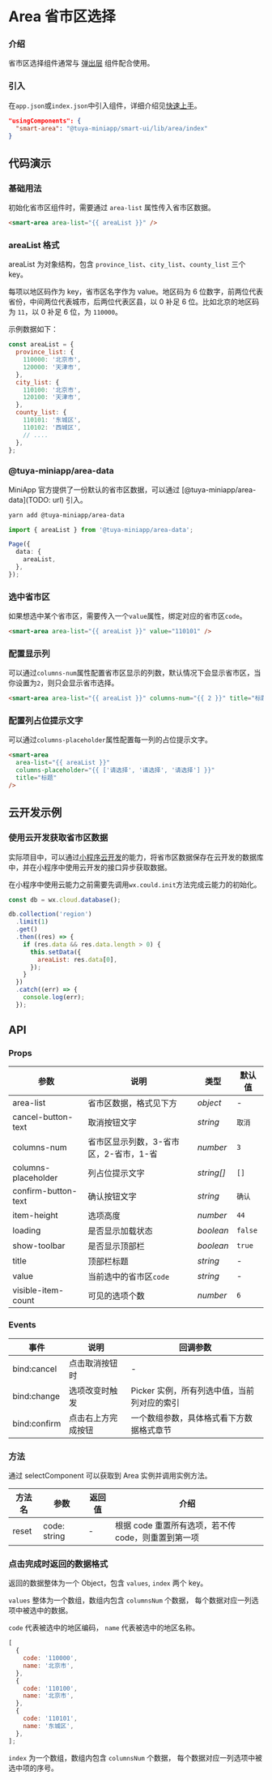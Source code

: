 # Area 省市区选择

### 介绍

省市区选择组件通常与 [弹出层](/material/smartui?comId=popup&appType=miniapp) 组件配合使用。

### 引入

在`app.json`或`index.json`中引入组件，详细介绍见[快速上手](/material/smartui?comId=help-getting-started&appType=miniapp)。

```json
"usingComponents": {
  "smart-area": "@tuya-miniapp/smart-ui/lib/area/index"
}
```

## 代码演示

### 基础用法

初始化省市区组件时，需要通过 `area-list` 属性传入省市区数据。

```html
<smart-area area-list="{{ areaList }}" />
```

### areaList 格式

areaList 为对象结构，包含 `province_list`、`city_list`、`county_list` 三个 key。

每项以地区码作为 key，省市区名字作为 value。地区码为 6 位数字，前两位代表省份，中间两位代表城市，后两位代表区县，以 0 补足 6 位。比如北京的地区码为 `11`，以 0 补足 6 位，为 `110000`。

示例数据如下：

```js
const areaList = {
  province_list: {
    110000: '北京市',
    120000: '天津市',
  },
  city_list: {
    110100: '北京市',
    120100: '天津市',
  },
  county_list: {
    110101: '东城区',
    110102: '西城区',
    // ....
  },
};
```

### @tuya-miniapp/area-data

MiniApp 官方提供了一份默认的省市区数据，可以通过 [@tuya-miniapp/area-data](TODO: url) 引入。

```bash
yarn add @tuya-miniapp/area-data
```

```ts
import { areaList } from '@tuya-miniapp/area-data';

Page({
  data: {
    areaList,
  },
});
```

### 选中省市区

如果想选中某个省市区，需要传入一个`value`属性，绑定对应的省市区`code`。

```html
<smart-area area-list="{{ areaList }}" value="110101" />
```

### 配置显示列

可以通过`columns-num`属性配置省市区显示的列数，默认情况下会显示省市区，当你设置为`2`，则只会显示省市选择。

```html
<smart-area area-list="{{ areaList }}" columns-num="{{ 2 }}" title="标题" />
```

### 配置列占位提示文字

可以通过`columns-placeholder`属性配置每一列的占位提示文字。

```html
<smart-area
  area-list="{{ areaList }}"
  columns-placeholder="{{ ['请选择', '请选择', '请选择'] }}"
  title="标题"
/>
```

## 云开发示例

### 使用云开发获取省市区数据

实际项目中，可以通过[小程序云开发](https://developers.weixin.qq.com/miniprogram/dev/wxcloud/basis/getting-started.html)的能力，将省市区数据保存在云开发的数据库中，并在小程序中使用云开发的接口异步获取数据。

在小程序中使用云能力之前需要先调用`wx.could.init`方法完成云能力的初始化。

```js
const db = wx.cloud.database();

db.collection('region')
  .limit(1)
  .get()
  .then((res) => {
    if (res.data && res.data.length > 0) {
      this.setData({
        areaList: res.data[0],
      });
    }
  })
  .catch((err) => {
    console.log(err);
  });
```

## API

### Props

| 参数                | 说明                                   | 类型       | 默认值  |
| ------------------- | -------------------------------------- | ---------- | ------- |
| area-list           | 省市区数据，格式见下方                 | _object_   | -       |
| cancel-button-text  | 取消按钮文字                           | _string_   | `取消`  |
| columns-num         | 省市区显示列数，3-省市区，2-省市，1-省 | _number_   | `3`     |
| columns-placeholder | 列占位提示文字                         | _string[]_ | `[]`    |
| confirm-button-text | 确认按钮文字                           | _string_   | `确认`  |
| item-height         | 选项高度                               | _number_   | `44`    |
| loading             | 是否显示加载状态                       | _boolean_  | `false` |
| show-toolbar        | 是否显示顶部栏                         | _boolean_  | `true`  |
| title               | 顶部栏标题                             | _string_   | -       |
| value               | 当前选中的省市区`code`                 | _string_   | -       |
| visible-item-count  | 可见的选项个数                         | _number_   | `6`     |

### Events

| 事件         | 说明               | 回调参数                                    |
| ------------ | ------------------ | ------------------------------------------- |
| bind:cancel  | 点击取消按钮时     | -                                           |
| bind:change  | 选项改变时触发     | Picker 实例，所有列选中值，当前列对应的索引 |
| bind:confirm | 点击右上方完成按钮 | 一个数组参数，具体格式看下方数据格式章节    |

### 方法

通过 selectComponent 可以获取到 Area 实例并调用实例方法。

| 方法名 | 参数         | 返回值 | 介绍                                                |
| ------ | ------------ | ------ | --------------------------------------------------- |
| reset  | code: string | -      | 根据 code 重置所有选项，若不传 code，则重置到第一项 |

### 点击完成时返回的数据格式

返回的数据整体为一个 Object，包含 `values`, `index` 两个 key。

`values` 整体为一个数组，数组内包含 `columnsNum` 个数据， 每个数据对应一列选项中被选中的数据。

`code` 代表被选中的地区编码， `name` 代表被选中的地区名称。

```javascript
[
  {
    code: '110000',
    name: '北京市',
  },
  {
    code: '110100',
    name: '北京市',
  },
  {
    code: '110101',
    name: '东城区',
  },
];
```

`index` 为一个数组，数组内包含 `columnsNum` 个数据， 每个数据对应一列选项中被选中项的序号。
